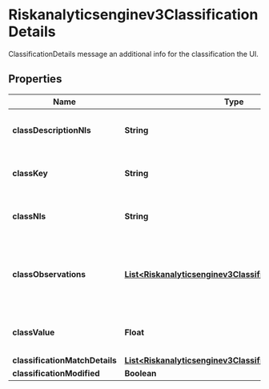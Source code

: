 

# Riskanalyticsenginev3ClassificationDetails

ClassificationDetails message an additional info for the classification the UI.

## Properties

| Name | Type | Description | Notes |
|------------ | ------------- | ------------- | -------------|
|**classDescriptionNls** | **String** | Class description for UI with translation. |  [optional] |
|**classKey** | **String** | Key of the classification found for this risk. |  [optional] |
|**classNls** | **String** | Key of the classification found for this risk. |  [optional] |
|**classObservations** | [**List&lt;Riskanalyticsenginev3ClassificationObservation&gt;**](Riskanalyticsenginev3ClassificationObservation.md) | Classification Observation array of observations that were found for this classification. |  [optional] |
|**classValue** | **Float** | Value of the classification found for this risk. |  [optional] |
|**classificationMatchDetails** | [**List&lt;Riskanalyticsenginev3ClassificationMatchDetails&gt;**](Riskanalyticsenginev3ClassificationMatchDetails.md) |  |  [optional] |
|**classificationModified** | **Boolean** |  |  [optional] |



